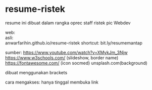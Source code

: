 # resume-ristek
resume ini dibuat dalam rangka oprec staff ristek pic Webdev

web:    
    asli:   
        anwarfarihin.github.io/resume-ristek
    shortcut:
        bit.ly/resumemantap
    
sumber:
    https://www.youtube.com/watch?v=XMykJm_3Njw
    https://www.w3schools.com/ (slideshow, border name)
    https://fontawesome.com/ (icon socmed)
    unsplash.com(background)
    
dibuat menggunakan brackets

cara mengakses: hanya tinggal membuka link
    